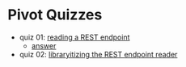 # Pivot Quizzes

* quiz 01: [reading a REST endpoint](quiz01)
  * [answer](quiz01/answer.md)
* quiz 02: [libraryitizing the REST endpoint reader](quiz02)

